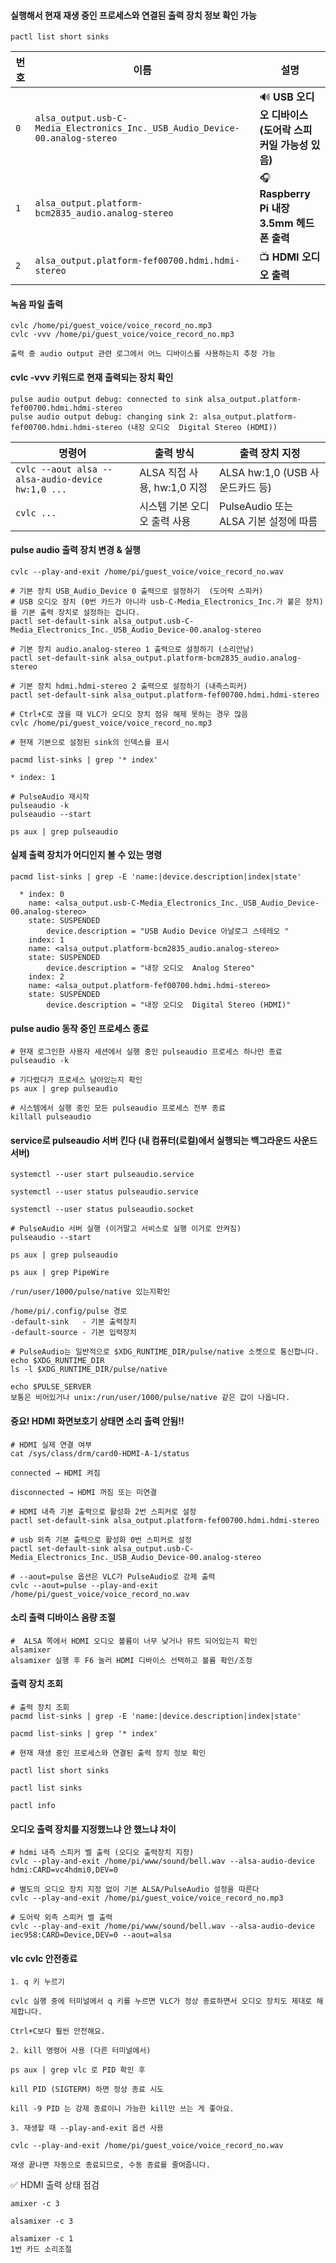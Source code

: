 #### 실행해서 현재 재생 중인 프로세스와 연결된 출력 장치 정보 확인 가능
```less
pactl list short sinks
```

| 번호  | 이름                                                                           | 설명                                    |
| --- | ---------------------------------------------------------------------------- | ------------------------------------- |
| `0` | `alsa_output.usb-C-Media_Electronics_Inc._USB_Audio_Device-00.analog-stereo` | 🔊 **USB 오디오 디바이스 (도어락 스피커일 가능성 있음)** |
| `1` | `alsa_output.platform-bcm2835_audio.analog-stereo`                           | 🎧 **Raspberry Pi 내장 3.5mm 헤드폰 출력**   |
| `2` | `alsa_output.platform-fef00700.hdmi.hdmi-stereo`                             | 📺 **HDMI 오디오 출력**                    |


#### 녹음 파일 출력
```less
cvlc /home/pi/guest_voice/voice_record_no.mp3
cvlc -vvv /home/pi/guest_voice/voice_record_no.mp3

출력 중 audio output 관련 로그에서 어느 디바이스를 사용하는지 추정 가능
```

#### cvlc -vvv 키워드로 현재 출력되는 장치 확인
```less
pulse audio output debug: connected to sink alsa_output.platform-fef00700.hdmi.hdmi-stereo
pulse audio output debug: changing sink 2: alsa_output.platform-fef00700.hdmi.hdmi-stereo (내장 오디오  Digital Stereo (HDMI))
```

| 명령어                                               | 출력 방식                 | 출력 장치 지정                     |
| ------------------------------------------------- | --------------------- | ---------------------------- |
| `cvlc --aout alsa --alsa-audio-device hw:1,0 ...` | ALSA 직접 사용, hw:1,0 지정 | ALSA hw:1,0 (USB 사운드카드 등)    |
| `cvlc ...`                                        | 시스템 기본 오디오 출력 사용      | PulseAudio 또는 ALSA 기본 설정에 따름 |



#### pulse audio 출력 장치 변경 & 실행
```less
cvlc --play-and-exit /home/pi/guest_voice/voice_record_no.wav

# 기본 장치 USB_Audio_Device 0 출력으로 설정하기  (도어락 스피커)
# USB 오디오 장치 (0번 카드가 아니라 usb-C-Media_Electronics_Inc.가 붙은 장치)를 기본 출력 장치로 설정하는 겁니다.
pactl set-default-sink alsa_output.usb-C-Media_Electronics_Inc._USB_Audio_Device-00.analog-stereo

# 기본 장치 audio.analog-stereo 1 출력으로 설정하기 (소리안남)
pactl set-default-sink alsa_output.platform-bcm2835_audio.analog-stereo

# 기본 장치 hdmi.hdmi-stereo 2 출력으로 설정하기 (내측스피커)
pactl set-default-sink alsa_output.platform-fef00700.hdmi.hdmi-stereo
```

```less
# Ctrl+C로 끊을 때 VLC가 오디오 장치 점유 해제 못하는 경우 많음
cvlc /home/pi/guest_voice/voice_record_no.mp3

# 현재 기본으로 설정된 sink의 인덱스를 표시

pacmd list-sinks | grep '* index'

* index: 1

# PulseAudio 재시작
pulseaudio -k
pulseaudio --start

ps aux | grep pulseaudio
```

#### 실제 출력 장치가 어디인지 볼 수 있는 명령
```less
pacmd list-sinks | grep -E 'name:|device.description|index|state'

  * index: 0
	name: <alsa_output.usb-C-Media_Electronics_Inc._USB_Audio_Device-00.analog-stereo>
	state: SUSPENDED
		device.description = "USB Audio Device 아날로그 스테레오 "
    index: 1
	name: <alsa_output.platform-bcm2835_audio.analog-stereo>
	state: SUSPENDED
		device.description = "내장 오디오  Analog Stereo"
    index: 2
	name: <alsa_output.platform-fef00700.hdmi.hdmi-stereo>
	state: SUSPENDED
		device.description = "내장 오디오  Digital Stereo (HDMI)"
```


#### pulse audio 동작 중인 프로세스 종료
```less
# 현재 로그인한 사용자 세션에서 실행 중인 pulseaudio 프로세스 하나만 종료
pulseaudio -k

# 기다렸다가 프로세스 남아있는지 확인
ps aux | grep pulseaudio

# 시스템에서 실행 중인 모든 pulseaudio 프로세스 전부 종료
killall pulseaudio
```


#### service로 pulseaudio 서버 킨다 (내 컴퓨터(로컬)에서 실행되는 백그라운드 사운드 서버)
```less
systemctl --user start pulseaudio.service

systemctl --user status pulseaudio.service

systemctl --user status pulseaudio.socket

# PulseAudio 서버 실행 (이거말고 서비스로 실행 이거로 안켜짐)
pulseaudio --start

ps aux | grep pulseaudio

ps aux | grep PipeWire

/run/user/1000/pulse/native 있는지확인

/home/pi/.config/pulse 경로
-default-sink	- 기본 출력장치
-default-source	- 기본 입력장치

# PulseAudio는 일반적으로 $XDG_RUNTIME_DIR/pulse/native 소켓으로 통신합니다.
echo $XDG_RUNTIME_DIR
ls -l $XDG_RUNTIME_DIR/pulse/native

echo $PULSE_SERVER
보통은 비어있거나 unix:/run/user/1000/pulse/native 같은 값이 나옵니다.
```

#### 중요! HDMI 화면보호기 상태면 소리 출력 안됨!!
```less
# HDMI 실제 연결 여부
cat /sys/class/drm/card0-HDMI-A-1/status

connected → HDMI 켜짐

disconnected → HDMI 꺼짐 또는 미연결

# HDMI 내측 기본 출력으로 활성화 2번 스피커로 설정
pactl set-default-sink alsa_output.platform-fef00700.hdmi.hdmi-stereo

# usb 외측 기본 출력으로 활성화 0번 스피커로 설정
pactl set-default-sink alsa_output.usb-C-Media_Electronics_Inc._USB_Audio_Device-00.analog-stereo

# --aout=pulse 옵션은 VLC가 PulseAudio로 강제 출력
cvlc --aout=pulse --play-and-exit /home/pi/guest_voice/voice_record_no.wav
```

#### 소리 출력 디바이스 음량 조절
```less
#  ALSA 쪽에서 HDMI 오디오 볼륨이 너무 낮거나 뮤트 되어있는지 확인
alsamixer
alsamixer 실행 후 F6 눌러 HDMI 디바이스 선택하고 볼륨 확인/조정
```

#### 출력 장치 조회
```less
# 출력 장치 조회
pacmd list-sinks | grep -E 'name:|device.description|index|state'

pacmd list-sinks | grep '* index'

# 현재 재생 중인 프로세스와 연결된 출력 장치 정보 확인

pactl list short sinks

pactl list sinks

pactl info
```

#### 오디오 출력 장치를 지정했느냐 안 했느냐 차이
```less
# hdmi 내측 스피커 벨 출력 (오디오 출력장치 지정)
cvlc --play-and-exit /home/pi/www/sound/bell.wav --alsa-audio-device hdmi:CARD=vc4hdmi0,DEV=0

# 별도의 오디오 장치 지정 없이 기본 ALSA/PulseAudio 설정을 따른다
cvlc --play-and-exit /home/pi/guest_voice/voice_record_no.mp3

# 도어락 외측 스피커 벨 출력
cvlc --play-and-exit /home/pi/www/sound/bell.wav --alsa-audio-device iec958:CARD=Device,DEV=0 --aout=alsa
```

#### vlc cvlc 안전종료
```less
1. q 키 누르기

cvlc 실행 중에 터미널에서 q 키를 누르면 VLC가 정상 종료하면서 오디오 장치도 제대로 해제합니다.

Ctrl+C보다 훨씬 안전해요.
```

```less
2. kill 명령어 사용 (다른 터미널에서)

ps aux | grep vlc 로 PID 확인 후

kill PID (SIGTERM) 하면 정상 종료 시도

kill -9 PID 는 강제 종료이니 가능한 kill만 쓰는 게 좋아요.
```

```less
3. 재생할 때 --play-and-exit 옵션 사용

cvlc --play-and-exit /home/pi/guest_voice/voice_record_no.wav

재생 끝나면 자동으로 종료되므로, 수동 종료를 줄여줍니다.
```

✅ HDMI 출력 상태 점검
```less
amixer -c 3

alsamixer -c 3
```
```less
alsamixer -c 1
1번 카드 소리조절
```




